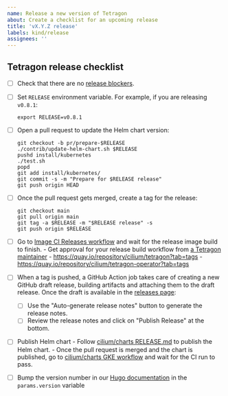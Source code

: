 ```yaml
---
name: Release a new version of Tetragon
about: Create a checklist for an upcoming release
title: 'vX.Y.Z release'
labels: kind/release
assignees: ''
---
```


## Tetragon release checklist

- [ ] Check that there are no [release blockers].

- [ ] Set `RELEASE` environment variable. For example, if you are releasing `v0.8.1`:

      export RELEASE=v0.8.1

- [ ] Open a pull request to update the Helm chart version:

      git checkout -b pr/prepare-$RELEASE
      ./contrib/update-helm-chart.sh $RELEASE
      pushd install/kubernetes
      ./test.sh
      popd
      git add install/kubernetes/
      git commit -s -m "Prepare for $RELEASE release"
      git push origin HEAD

- [ ] Once the pull request gets merged, create a tag for the release:

      git checkout main
      git pull origin main
      git tag -a $RELEASE -m "$RELEASE release" -s
      git push origin $RELEASE

- [ ] Go to [Image CI Releases workflow] and wait for the release image build to finish.
      - Get approval for your release build workflow from [a Tetragon maintainer]
      - https://quay.io/repository/cilium/tetragon?tab=tags
      - https://quay.io/repository/cilium/tetragon-operator?tab=tags

- [ ] When a tag is pushed, a GitHub Action job takes care of creating a new GitHub
      draft release, building artifacts and attaching them to the draft release. Once
      the draft is available in the [releases page]:
  - [ ] Use the "Auto-generate release notes" button to generate the release notes.
  - [ ] Review the release notes and click on "Publish Release" at the bottom.

- [ ] Publish Helm chart
      - Follow [cilium/charts RELEASE.md] to publish the Helm chart.
      - Once the pull request is merged and the chart is published, go to [cilium/charts GKE workflow] and wait for the
        CI run to pass.

- [ ] Bump the version number in our [Hugo documentation][hugo docs] in the `params.version` variable

[hugo docs]: https://github.com/cilium/tetragon/blob/main/docs/hugo.toml
[release blockers]: https://github.com/cilium/tetragon/issues?q=is%3Aissue+is%3Aopen+label%3Arelease-blocker
[Image CI Releases workflow]: https://github.com/cilium/tetragon/actions/workflows/build-images-releases.yml
[cilium/charts RELEASE.md]: https://github.com/cilium/charts/blob/master/RELEASE.md
[cilium/charts GKE workflow]: https://github.com/cilium/charts/actions/workflows/conformance-tetragon-gke.yaml
[releases page]: https://github.com/cilium/tetragon/releases
[a Tetragon maintainer]: https://github.com/orgs/cilium/teams/tetragon-maintainers/members
